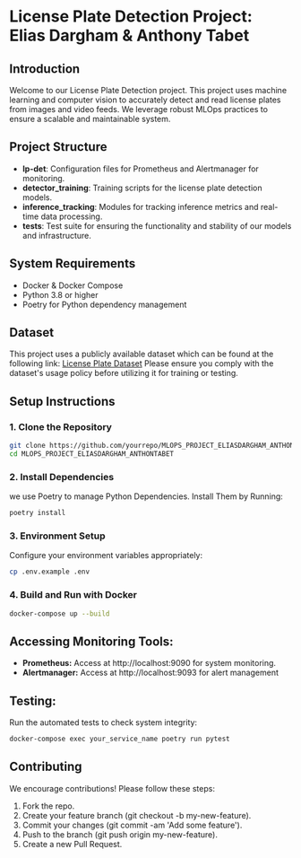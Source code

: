 # License Plate Detection Project: Elias Dargham & Anthony Tabet

## Introduction
Welcome to our License Plate Detection project. This project uses machine learning and computer vision to accurately detect and read license plates from images and video feeds. We leverage robust MLOps practices to ensure a scalable and maintainable system.

## Project Structure
- **lp-det**: Configuration files for Prometheus and Alertmanager for monitoring.
- **detector_training**: Training scripts for the license plate detection models.
- **inference_tracking**: Modules for tracking inference metrics and real-time data processing.
- **tests**: Test suite for ensuring the functionality and stability of our models and infrastructure.

## System Requirements
- Docker & Docker Compose
- Python 3.8 or higher
- Poetry for Python dependency management

## Dataset
This project uses a publicly available dataset which can be found at the following link:
[License Plate Dataset](https://universe.roboflow.com/roboflow-universe-projects/license-plate-recognition-rxg4e/dataset/4)
Please ensure you comply with the dataset's usage policy before utilizing it for training or testing.

## Setup Instructions

### 1. Clone the Repository
```bash
git clone https://github.com/yourrepo/MLOPS_PROJECT_ELIASDARGHAM_ANTHONTABET.git
cd MLOPS_PROJECT_ELIASDARGHAM_ANTHONTABET
```

### 2. Install Dependencies
we use Poetry to manage Python Dependencies. Install Them by Running:
```bash
poetry install
```

### 3. Environment Setup
Configure your environment variables appropriately:
```bash
cp .env.example .env
```

### 4. Build and Run with Docker
```bash
docker-compose up --build
```

## Accessing Monitoring Tools:
- **Prometheus:** Access at http://localhost:9090 for system monitoring.
- **Alertmanager:** Access at http://localhost:9093 for alert management

## Testing:
Run the automated tests to check system integrity:
```bash
docker-compose exec your_service_name poetry run pytest 
```

## Contributing
We encourage contributions! Please follow these steps:

1. Fork the repo.
2. Create your feature branch (git checkout -b my-new-feature).
3. Commit your changes (git commit -am 'Add some feature').
4. Push to the branch (git push origin my-new-feature).
5. Create a new Pull Request.